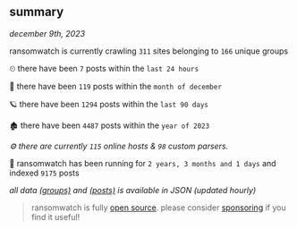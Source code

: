 
## summary
_december 9th, 2023_

ransomwatch is currently crawling `311` sites belonging to `166` unique groups

⏲ there have been `7` posts within the `last 24 hours`

🦈 there have been `119` posts within the `month of december`

🪐 there have been `1294` posts within the `last 90 days`

🏚 there have been `4487` posts within the `year of 2023`

_⚙️ there are currently `115` online hosts & `98` custom parsers._

🦕 ransomwatch has been running for `2 years, 3 months and 1 days` and indexed `9175` posts

_all data  [(groups)](http://ransomwhat.telemetry.ltd/groups) and [(posts)](http://ransomwhat.telemetry.ltd/posts) is available in JSON (updated hourly)_

> ransomwatch is fully [open source](https://github.com/joshhighet/ransomwatch#ransomwatch--). please consider [sponsoring](https://github.com/sponsors/joshhighet) if you find it useful!
